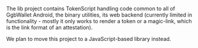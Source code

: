 The lib project contains TokenScript handling code common to all of GgbWallet Android, the binary utilities, its web backend (currently limited in functionality - mostly it only works to render a token or a magic-link, which is the link format of an attestation).


We plan to move this project to a JavaScript-based library instead. 
